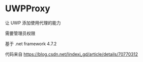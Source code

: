 # UWPProxy
让 UWP 添加使用代理的能力

需要管理员权限

基于 .net framework 4.7.2

代码来自 https://blog.csdn.net/lindexi_gd/article/details/70770312